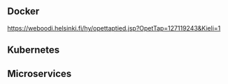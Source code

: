 
## Docker
https://weboodi.helsinki.fi/hy/opettaptied.jsp?OpetTap=127119243&Kieli=1

## Kubernetes

## Microservices
